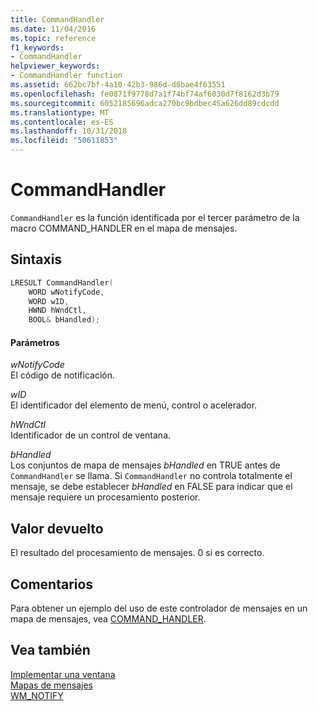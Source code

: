 ```yaml
---
title: CommandHandler
ms.date: 11/04/2016
ms.topic: reference
f1_keywords:
- CommandHandler
helpviewer_keywords:
- CommandHandler function
ms.assetid: 662bc7bf-4a10-42b3-986d-d8bae4f63551
ms.openlocfilehash: fe0871f9778d7a1f74bf74af6030d7f8162d3b79
ms.sourcegitcommit: 6052185696adca270bc9bdbec45a626dd89cdcdd
ms.translationtype: MT
ms.contentlocale: es-ES
ms.lasthandoff: 10/31/2018
ms.locfileid: "50611853"
---
```

# <a name="commandhandler"></a>CommandHandler

`CommandHandler` es la función identificada por el tercer parámetro de la macro COMMAND_HANDLER en el mapa de mensajes.

## <a name="syntax"></a>Sintaxis

```cpp
LRESULT CommandHandler(
    WORD wNotifyCode,
    WORD wID,
    HWND hWndCtl,
    BOOL& bHandled);
```

#### <a name="parameters"></a>Parámetros

*wNotifyCode*<br/>
El código de notificación.

*wID*<br/>
El identificador del elemento de menú, control o acelerador.

*hWndCtl*<br/>
Identificador de un control de ventana.

*bHandled*<br/>
Los conjuntos de mapa de mensajes *bHandled* en TRUE antes de `CommandHandler` se llama. Si `CommandHandler` no controla totalmente el mensaje, se debe establecer *bHandled* en FALSE para indicar que el mensaje requiere un procesamiento posterior.

## <a name="return-value"></a>Valor devuelto

El resultado del procesamiento de mensajes. 0 si es correcto.

## <a name="remarks"></a>Comentarios

Para obtener un ejemplo del uso de este controlador de mensajes en un mapa de mensajes, vea [COMMAND_HANDLER](reference/message-map-macros-atl.md#command_handler).

## <a name="see-also"></a>Vea también

[Implementar una ventana](../atl/implementing-a-window.md)<br/>
[Mapas de mensajes](../atl/message-maps-atl.md)<br/>
[WM_NOTIFY](https://msdn.microsoft.com/library/windows/desktop/bb775583)


